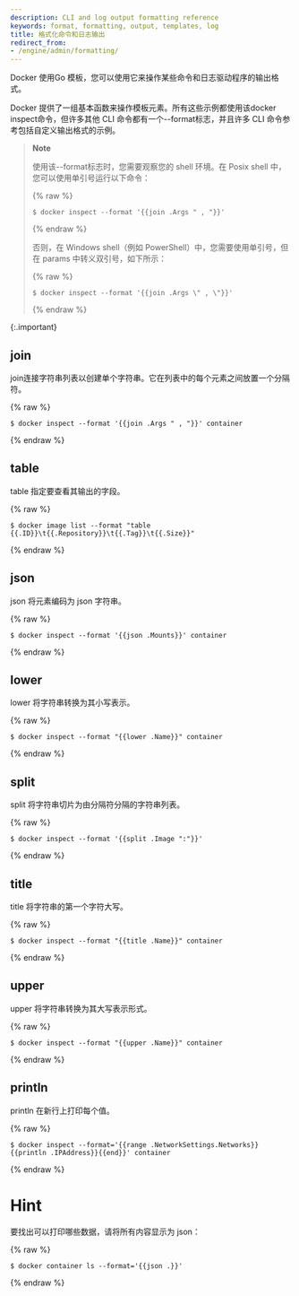 ```yaml
---
description: CLI and log output formatting reference
keywords: format, formatting, output, templates, log
title: 格式化命令和日志输出
redirect_from:
- /engine/admin/formatting/
---
```


Docker 使用Go 模板，您可以使用它来操作某些命令和日志驱动程序的输出格式。

Docker 提供了一组基本函数来操作模板元素。所有这些示例都使用该docker inspect命令，但许多其他 CLI 命令都有一个--format标志，并且许多 CLI 命令参考包括自定义输出格式的示例。

>**Note**
>
> 使用该--format标志时，您需要观察您的 shell 环境。在 Posix shell 中，您可以使用单引号运行以下命令：
>
> {% raw %}
> ```console
> $ docker inspect --format '{{join .Args " , "}}'
> ```
> {% endraw %}
>
> 否则，在 Windows shell（例如 PowerShell）中，您需要使用单引号，但在 params 中转义双引号，如下所示：
>
> {% raw %}
> ```console
> $ docker inspect --format '{{join .Args \" , \"}}'
> ```
> {% endraw %}
>
{:.important}

## join

join连接字符串列表以创建单个字符串。它在列表中的每个元素之间放置一个分隔符。

{% raw %}
```console
$ docker inspect --format '{{join .Args " , "}}' container
```
{% endraw %}

## table

table 指定要查看其输出的字段。

{% raw %}
```console
$ docker image list --format "table {{.ID}}\t{{.Repository}}\t{{.Tag}}\t{{.Size}}"
```
{% endraw %}

## json

json 将元素编码为 json 字符串。

{% raw %}
```console
$ docker inspect --format '{{json .Mounts}}' container
```
{% endraw %}

## lower

lower 将字符串转换为其小写表示。

{% raw %}
```console
$ docker inspect --format "{{lower .Name}}" container
```
{% endraw %}

## split

split 将字符串切片为由分隔符分隔的字符串列表。

{% raw %}
```console
$ docker inspect --format '{{split .Image ":"}}'
```
{% endraw %}

## title

title 将字符串的第一个字符大写。

{% raw %}
```console
$ docker inspect --format "{{title .Name}}" container
```
{% endraw %}

## upper

upper 将字符串转换为其大写表示形式。

{% raw %}
```console
$ docker inspect --format "{{upper .Name}}" container
```
{% endraw %}


## println

println 在新行上打印每个值。

{% raw %}
```console
$ docker inspect --format='{{range .NetworkSettings.Networks}}{{println .IPAddress}}{{end}}' container
```
{% endraw %}

# Hint

要找出可以打印哪些数据，请将所有内容显示为 json：

{% raw %} 
```console
$ docker container ls --format='{{json .}}'
```
{% endraw %} 
